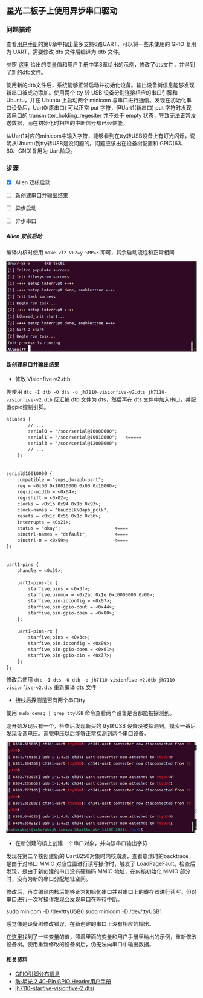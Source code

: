 ## 星光二板子上使用异步串口驱动

### 问题描述

查看[用户手册](https://doc.rvspace.org/VisionFive2/PDF/VisionFive2_40-Pin_GPIO_Header_UG.pdf)的第8章中指出最多支持6路UART，可以将一些未使用的 GPIO 复用为 UART，需要修改 dts 文件后编译为 dtb 文件。

参照 [这里](https://github.com/starfive-tech/linux/blob/JH7110_VisionFive2_devel/include/dt-bindings/pinctrl/starfive%2Cjh7110-pinfunc.h) 给出的变量值和用户手册中第8章给出的示例，修改了dts文件，并得到了新的dtb文件。

使用新的dtb文件后，系统能够正常启动并初始化设备。输出设备树信息能够发现新串口被成功添加。使用两个 tty 转 USB 设备分别连接相应的串口引脚和 Ubuntu，并在 Ubuntu 上启动两个 minicom 与串口进行通信。发现在初始化串口设备后，Uart0(原串口) 可以正常 put 字符，但Uart1(新串口) put 字符时发现该串口的 transmitter_holding_regesiter 并不处于 empty 状态，导致无法正常发送数据，而在初始化时相应的中断信号都已经使能。

从Uart1对应的minicom中输入字符，能够看到在tty转USB设备上有灯光闪烁，说明从Ubuntu到tty转USB是没问题的。问题应该出在设备树配置和 GPIO(63、60、GND)复用为 Uart阶段。


### 步骤
+ [x] Alien 双核启动
+ [ ] 新创建串口并输出结果
+ [ ] 异步启动
+ [ ] 异步串口


##### Alien 双核启动
编译内核时使用 `make vf2 VF2=y SMP=3` 即可，其余启动流程和正常相同

![](./img/multicore.png)


#### 新创建串口并输出结果
+ 修改 Visionfive-v2.dtb

先使用 `dtc -I dtb -O dts -o jh7110-visionfive-v2.dts jh7110-visionfive-v2.dtb` 反汇编 dtb 文件为 dts，然后再在 dts 文件中加入串口，并配置gpio控制引脚。



```
aliases {
        // ...
		serial0 = "/soc/serial@10000000";
		serial1 = "/soc/serial@10010000";   <=====
		serial3 = "/soc/serial@12000000";
        // ...
    };


serial@10010000 {
    compatible = "snps,dw-apb-uart";
    reg = <0x00 0x10010000 0x00 0x10000>;
    reg-io-width = <0x04>;
    reg-shift = <0x02>;
    clocks = <0x1b 0x94 0x1b 0x93>;
    clock-names = "baudclk\0apb_pclk";
    resets = <0x1c 0x55 0x1c 0x56>;
    interrupts = <0x21>;
    status = "okay";                    <====
    pinctrl-names = "default";          <====    
    pinctrl-0 = <0x59>;                 <====
};


uart1-pins {
    phandle = <0x59>;

    uart1-pins-tx {
        starfive,pins = <0x3f>;
        starfive,pinmux = <0x2ac 0x1e 0xc0000000 0x00>;
        starfive,pin-ioconfig = <0x07>;
        starfive,pin-gpio-dout = <0x44>;
        starfive,pin-gpio-doen = <0x00>;
    };

    uart1-pins-rx {
        starfive,pins = <0x3c>;
        starfive,pin-ioconfig = <0x09>;
        starfive,pin-gpio-doen = <0x01>;
        starfive,pin-gpio-din = <0x37>;
    };
};
```

修改后使用 `dtc -I dts -O dtb -o jh7110-visionfive-v2.dtb jh7110-visionfive-v2.dts` 重新编译 dts 文件
 

+ 接线后探测是否有两个串口tty

使用 `sudo demsg | grep ttyUSB` 命令查看两个设备是否都能被探测到。

刚开始发现只有一个，检查后发现新买的 tty转USB 设备没被探测到。摸索一番后发现没调电压。调完电压以后能够正常探测到两个串口设备。


![](./img/tty2USB.png)

+ 在新创建的核上创建一个串口对象，并向该串口输出字符

发现在第二个核创建新的 Uart8250对象时内核崩溃，查看崩溃时的backtrace，是由于对串口 MMIO 对应位置进行读写操作时，触发了 LoadPageFault。检查后发现，是由于新创建的串口没有硬编码 MMIO 地址，在内核初始化 MMIO 部分时，没有为新的串口分配地址空间。

修改后，再次编译内核后能够正常初始化串口并对串口上的寄存器进行读写。但对串口进行一次写操作发现会发现串口在等待中断。

sudo minicom -D /dev/ttyUSB0 
sudo minicom -D /dev/ttyUSB1

感觉像是设备树修改错误，在新创建的串口上没有相应的输出。

在[这里](https://github.com/starfive-tech/linux/blob/JH7110_VisionFive2_devel/include/dt-bindings/pinctrl/starfive%2Cjh7110-pinfunc.h)找到了一些变量的值，照着里面的变量和用户手册里给出的示例，重新修改设备树。使用重新修改的设备树后，仍无法向串口中输出数据。





#### 相关资料
+ [GPIO引脚分布信息](https://doc.rvspace.org/VisionFive2/Datasheet/VisionFive_2/gpio_pin_assig.html)
+ [昉·星光 2 40-Pin GPIO Header用户手册](https://doc.rvspace.org/VisionFive2/PDF/VisionFive2_40-Pin_GPIO_Header_UG.pdf)
+ [jh7110-starfive-visionfive-2.dtsi](https://github.com/starfive-tech/linux/blob/JH7110_VisionFive2_devel/arch/riscv/boot/dts/starfive/jh7110-starfive-visionfive-2.dtsi)